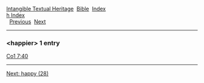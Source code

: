 [Intangible Textual Heritage](../../index)  [Bible](../index) 
[Index](index)   
[h Index](_h_)  
  [Previous](c05130)  [Next](c05132) 

------------------------------------------------------------------------

### &lt;happier&gt; 1 entry

[Co1 7:40](../kjv/co1007.htm#040)  

------------------------------------------------------------------------

[Next: happy (28)](c05132)

